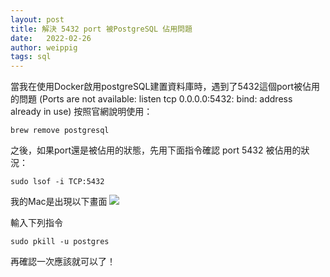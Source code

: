 ```yaml
---
layout: post
title: 解決 5432 port 被PostgreSQL 佔用問題
date:   2022-02-26 
author: weippig
tags: sql
---
```


當我在使用Docker啟用postgreSQL建置資料庫時，遇到了5432這個port被佔用的問題 (Ports are not available: listen tcp 0.0.0.0:5432: bind: address already in use)
按照官網說明使用：
``` console
brew remove postgresql
```
之後，如果port還是被佔用的狀態，先用下面指令確認 port 5432 被佔用的狀況：
``` console
sudo lsof -i TCP:5432
```
我的Mac是出現以下畫面
![](https://i.imgur.com/3dff5p8.png)

輸入下列指令
``` console
sudo pkill -u postgres
```
再確認一次應該就可以了！
